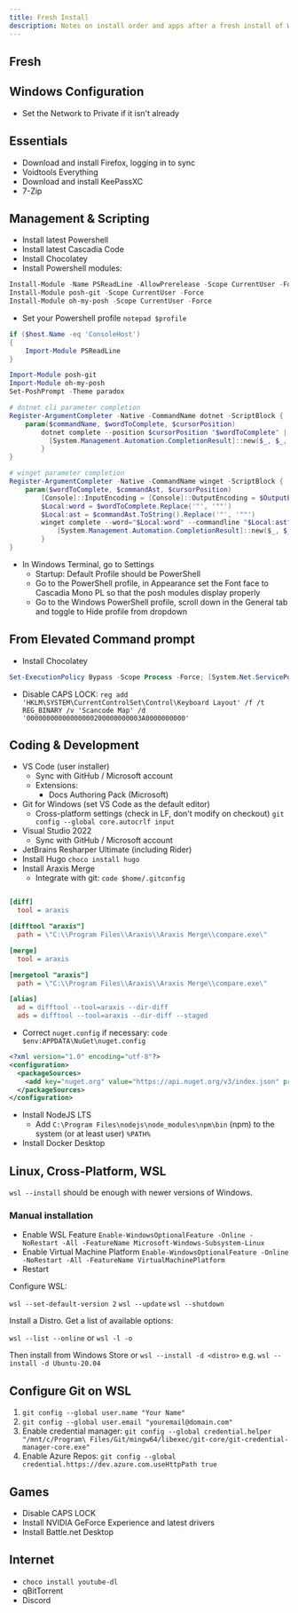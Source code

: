 ```yaml
---
title: Fresh Install
description: Notes on install order and apps after a fresh install of Windows
---
```


## Fresh

## Windows Configuration

* Set the Network to Private if it isn't already

## Essentials

* Download and install Firefox, logging in to sync
* Voidtools Everything
* Download and install KeePassXC
* 7-Zip

## Management & Scripting

* Install latest Powershell
* Install latest Cascadia Code
* Install Chocolatey
* Install Powershell modules:

```powershell
Install-Module -Name PSReadLine -AllowPrerelease -Scope CurrentUser -Force -SkipPublisherCheck
Install-Module posh-git -Scope CurrentUser -Force
Install-Module oh-my-posh -Scope CurrentUser -Force
```

* Set your Powershell profile `notepad $profile`

```powershell
if ($host.Name -eq 'ConsoleHost')
{
    Import-Module PSReadLine
}

Import-Module posh-git
Import-Module oh-my-posh
Set-PoshPrompt -Theme paradox

# dotnet cli parameter completion
Register-ArgumentCompleter -Native -CommandName dotnet -ScriptBlock {
    param($commandName, $wordToComplete, $cursorPosition)
        dotnet complete --position $cursorPosition "$wordToComplete" | ForEach-Object {
          [System.Management.Automation.CompletionResult]::new($_, $_, 'ParameterValue', $_)
        }
}

# winget parameter completion
Register-ArgumentCompleter -Native -CommandName winget -ScriptBlock {
    param($wordToComplete, $commandAst, $cursorPosition)
        [Console]::InputEncoding = [Console]::OutputEncoding = $OutputEncoding = [System.Text.Utf8Encoding]::new()
        $Local:word = $wordToComplete.Replace('"', '""')
        $Local:ast = $commandAst.ToString().Replace('"', '""')
        winget complete --word="$Local:word" --commandline "$Local:ast" --position $cursorPosition | ForEach-Object {
            [System.Management.Automation.CompletionResult]::new($_, $_, 'ParameterValue', $_)
        }
}
```

* In Windows Terminal, go to Settings
  * Startup: Default Profile should be PowerShell
  * Go to the PowerShell profile, in Appearance set the Font face to Cascadia Mono PL so that the posh modules display properly
  * Go to the Windows PowerShell profile, scroll down in the General tab and toggle to Hide profile from dropdown

## From Elevated Command prompt

* Install Chocolatey

```powershell
Set-ExecutionPolicy Bypass -Scope Process -Force; [System.Net.ServicePointManager]::SecurityProtocol = [System.Net.ServicePointManager]::SecurityProtocol -bor 3072; iex ((New-Object System.Net.WebClient).DownloadString('https://community.chocolatey.org/install.ps1'))
```

* Disable CAPS LOCK: `reg add 'HKLM\SYSTEM\CurrentControlSet\Control\Keyboard Layout' /f /t REG_BINARY /v 'Scancode Map' /d '00000000000000000200000000003A0000000000'`

## Coding & Development

* VS Code (user installer)
  * Sync with GitHub / Microsoft account
  * Extensions:
    * Docs Authoring Pack (Microsoft)
* Git for Windows (set VS Code as the default editor)
  * Cross-platform settings (check in LF, don't modify on checkout)
    `git config --global core.autocrlf input`
* Visual Studio 2022
  * Sync with GitHub / Microsoft account
* JetBrains Resharper Ultimate (including Rider)
* Install Hugo `choco install hugo`
* Install Araxis Merge
  * Integrate with git: `code $home/.gitconfig`

```ini

[diff]
  tool = araxis

[difftool "araxis"]
  path = \"C:\\Program Files\\Araxis\\Araxis Merge\\compare.exe\"

[merge]
  tool = araxis

[mergetool "araxis"]
  path = \"C:\\Program Files\\Araxis\\Araxis Merge\\compare.exe\"

[alias]
  ad = difftool --tool=araxis --dir-diff
  ads = difftool --tool=araxis --dir-diff --staged
```

* Correct `nuget.config` if necessary: `code $env:APPDATA\NuGet\nuget.config`

```xml
<?xml version="1.0" encoding="utf-8"?>
<configuration>
  <packageSources>
    <add key="nuget.org" value="https://api.nuget.org/v3/index.json" protocolVersion="3" />
  </packageSources>
</configuration>
```

* Install NodeJS LTS
  * Add `C:\Program Files\nodejs\node_modules\npm\bin` (npm) to the system (or at least user) `%PATH%`
* Install Docker Desktop

## Linux, Cross-Platform, WSL

`wsl --install` should be enough with newer versions of Windows.

### Manual installation

* Enable WSL Feature `Enable-WindowsOptionalFeature -Online -NoRestart -All -FeatureName Microsoft-Windows-Subsystem-Linux`
* Enable Virtual Machine Platform `Enable-WindowsOptionalFeature -Online -NoRestart -All -FeatureName VirtualMachinePlatform`
* Restart

Configure WSL:

`wsl --set-default-version 2`
`wsl --update`
`wsl --shutdown`

Install a Distro. Get a list of available options:

`wsl --list --online` or `wsl -l -o`

Then install from Windows Store or `wsl --install -d <distro>` e.g. `wsl --install -d Ubuntu-20.04`

## Configure Git on WSL

1. `git config --global user.name "Your Name"`
1. `git config --global user.email "youremail@domain.com"`
1. Enable credential manager: `git config --global credential.helper "/mnt/c/Program\ Files/Git/mingw64/libexec/git-core/git-credential-manager-core.exe"`
1. Enable Azure Repos: `git config --global credential.https://dev.azure.com.useHttpPath true`

## Games

* Disable CAPS LOCK
* Install NVIDIA GeForce Experience and latest drivers
* Install Battle.net Desktop

## Internet

* `choco install youtube-dl`
* qBitTorrent
* Discord
